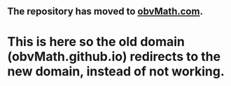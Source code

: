 ## The repository has moved to [obvMath.com](https://github.com/obvMath/obvMath.com).
# This is here so the old domain (obvMath.github.io) redirects to the new domain, instead of not working.
